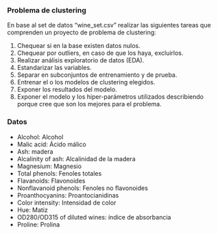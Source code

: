 ### Problema de clustering
En base al set de datos “wine_set.csv” realizar las siguientes tareas que comprenden un proyecto de problema de clustering:
1.	Chequear si en la base existen datos nulos.
2.	Chequear por outliers, en caso de que los haya, excluirlos.
3.	Realizar análisis exploratorio de datos (EDA).
4.	Estandarizar las variables.
5.	Separar en subconjuntos de entrenamiento y de prueba.
6.	Entrenar el o los modelos de clustering elegidos. 
7.	Exponer los resultados del modelo. 
8.	Exponer el modelo y los hiper-parámetros utilizados describiendo porque cree que son los mejores para el problema.
### Datos
- Alcohol: Alcohol
- Malic acid: Ácido málico
- Ash: madera
- Alcalinity of ash: Alcalinidad de la madera
- Magnesium: Magnesio
- Total phenols: Fenoles totales
- Flavanoids: Flavonoides
- Nonflavanoid phenols: Fenoles no flavonoides
- Proanthocyanins: Proantocianidinas
- Color intensity: Intensidad de color
- Hue: Matiz
- OD280/OD315 of diluted wines: índice de absorbancia
- Proline: Prolina
